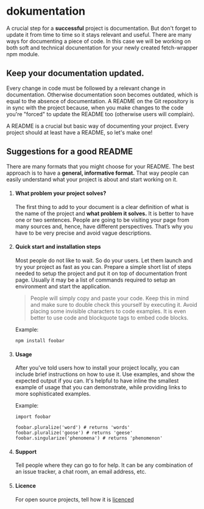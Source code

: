 # dokumentation

A crucial step for a **successful** project is documentation.
But don't forget to update it from time to time so it stays relevant and useful.
There are many ways for documenting a piece of code. In this case we will be working on both soft and technical docunentation for your newly created fetch-wrapper npm module.

## Keep your documentation updated.
Every change in code must be followed by a relevant change in documentation. Otherwise documentation soon becomes outdated, which is equal to the absence of documentation. A README on the Git repository is in sync with the project because, when you make changes to the code you're "forced" to update the README too (otherwise users will complain).

A README is a crucial but basic way of documenting your project. Every project should at least have a README, so let's make one!

## Suggestions for a good README
There are many formats that you might choose for your README. The best approach is to have a **general, informative format.** That way people can easily understand what your project is about and start working on it.

1. #### What problem your project solves? ####

      The first thing to add to your document is a clear definition of what is the name of the project and **what problem it        solves.** It is better to have one or two sentences. People are going to be visiting your page from many sources and, hence, have different perspectives. That’s why you have to be very precise and avoid vague descriptions. 

2. #### Quick start and installation steps ####

    Most people do not like to wait. So do your users. Let them launch and try your project as fast as you can. Prepare a simple short list of steps needed to setup the project and put it on top of documentation front page. Usually it may be a list of commands required to setup an environment and start the application.

    > People will simply copy and paste your code. Keep this in mind and make sure to double check this yourself by executing it. Avoid placing some invisible characters to code examples. It is even better to use code and blockquote tags to embed code blocks.
    
    
    Example:
    ```
    npm install foobar
    ```

3. #### Usage ####

    After you've told users how to install your project locally, you can include brief instructions on how to use it. Use examples, and show the expected output if you can. It's helpful to have inline the smallest example of usage that you can demonstrate, while providing links to more sophisticated examples.
    
    Example:
    ```
    import foobar

    foobar.pluralize('word') # returns 'words'
    foobar.pluralize('goose') # returns 'geese'
    foobar.singularize('phenomena') # returns 'phenomenon'
    ```

4. #### Support ####
    
    Tell people where they can go to for help. It can be any combination of an issue tracker, a chat room, an email address, etc.
    
5. #### Licence ####

    For open source projects, tell how it is [licenced](https://choosealicense.com/)


